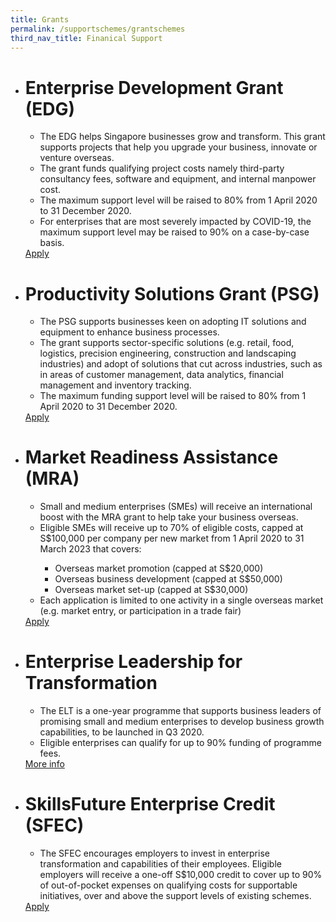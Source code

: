```yaml
---
title: Grants
permalink: /supportschemes/grantschemes
third_nav_title: Finanical Support
---
```


<div class="gobizfinapplyTable">
  <ul class="gobizfinapplyTable-firstTable">
    <li class="gobizfinapplyTable-firstTable_table">
      <h1 class="gobizfinapplyTable-firstTable_table__header">Enterprise Development Grant (EDG)</h1>
      <ul class="gobizfinapplyTable-firstTable_table__options">
        <li>The EDG helps Singapore businesses grow and transform. This grant supports projects that help you upgrade your business, innovate or venture overseas.</li>
        <li>The grant funds qualifying project costs namely third-party consultancy fees, software and equipment, and internal manpower cost.</li>
        <li>The maximum support level will be raised to 80% from 1 April 2020 to 31 December 2020.</li>
        <li>For enterprises that are most severely impacted by COVID-19, the maximum support level may be raised to 90% on a case-by-case basis.</li>
      </ul>
      <a href="https://go.gov.sg/edgrant"><div class="gobizfinapplyTable-firstTable_table__getstart">Apply</div></a>
    </li>
  </ul>
</div>

<div class="gobizfinapplyTable">
  <ul class="gobizfinapplyTable-firstTable">
    <li class="gobizfinapplyTable-firstTable_table">
      <h1 class="gobizfinapplyTable-firstTable_table__header">Productivity Solutions Grant (PSG)</h1>
      <ul class="gobizfinapplyTable-firstTable_table__options">
        <li>The PSG supports businesses keen on adopting IT solutions and equipment to enhance business processes.</li>
        <li>The grant supports sector-specific solutions (e.g. retail, food, logistics, precision engineering, construction and landscaping industries) and adopt of solutions that cut across industries, such as in areas of customer management, data analytics, financial management and inventory tracking.</li>
        <li>The maximum funding support level will be raised to 80% from 1 April 2020 to 31 December 2020.</li>
      </ul>
      <a href="https://go.gov.sg/psgrant"><div class="gobizfinapplyTable-firstTable_table__getstart">Apply</div></a>
    </li>
  </ul>
</div>

<div class="gobizfinapplyTable">
  <ul class="gobizfinapplyTable-firstTable">
    <li class="gobizfinapplyTable-firstTable_table">
      <h1 class="gobizfinapplyTable-firstTable_table__header">Market Readiness Assistance (MRA)</h1>
      <ul class="gobizfinapplyTable-firstTable_table__options">
        <li>Small and medium enterprises (SMEs) will receive an international boost with the MRA grant to help take your business overseas.</li>
        <li>Eligible SMEs will receive up to 70% of eligible costs, capped at S$100,000 per company per new market from 1 April 2020 to 31 March 2023 that covers:</li>
        <ul>
                <li>Overseas market promotion (capped at S$20,000)</a></li>
                <li>Overseas business development (capped at S$50,000)</a></li>
                <li>Overseas market set-up (capped at S$30,000)</a></li>
            </ul>
        <li>Each application is limited to one activity in a single overseas market (e.g. market entry, or participation in a trade fair)</li>
      </ul>
      <a href="https://go.gov.sg/mra"><div class="gobizfinapplyTable-firstTable_table__getstart">Apply</div></a>
    </li>
  </ul>
</div>

<div class="gobizfinapplyTable">
  <ul class="gobizfinapplyTable-firstTable">
    <li class="gobizfinapplyTable-firstTable_table">
      <h1 class="gobizfinapplyTable-firstTable_table__header">Enterprise Leadership for Transformation</h1>
      <ul class="gobizfinapplyTable-firstTable_table__options">
        <li>The ELT is a one-year programme that supports business leaders of promising small and medium enterprises to develop business growth capabilities, to be launched in Q3 2020.</li>
        <li>Eligible enterprises can qualify for up to 90% funding of programme fees.</li>
      </ul>
      <a href="https://go.gov.sg/elt"><div class="gobizfinapplyTable-firstTable_table__getstart">More info</div></a>
    </li>
  </ul>
</div>

<div class="gobizfinapplyTable">
  <ul class="gobizfinapplyTable-firstTable">
    <li class="gobizfinapplyTable-firstTable_table">
      <h1 class="gobizfinapplyTable-firstTable_table__header">SkillsFuture Enterprise Credit (SFEC)</h1>
      <ul class="gobizfinapplyTable-firstTable_table__options">
        <li>The SFEC encourages employers to invest in enterprise transformation and capabilities of their employees. Eligible employers will receive a one-off S$10,000 credit to cover up to 90% of out-of-pocket expenses on qualifying costs for supportable initiatives, over and above the support levels of existing schemes.</li>
      </ul>
      <a href="https://go.gov.sg/sfec"><div class="gobizfinapplyTable-firstTable_table__getstart">Apply</div></a>
    </li>
  </ul>
</div>
